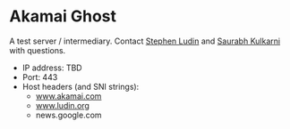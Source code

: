 # Akamai Ghost

A test server / intermediary. Contact [Stephen Ludin](mailto:sludin@akamai.com) and [Saurabh Kulkarni](mailto:sakulkar@akamai.com) with questions.

* IP address: TBD
* Port: 443
* Host headers (and SNI strings):
  * www.akamai.com
  * www.ludin.org
  * news.google.com
